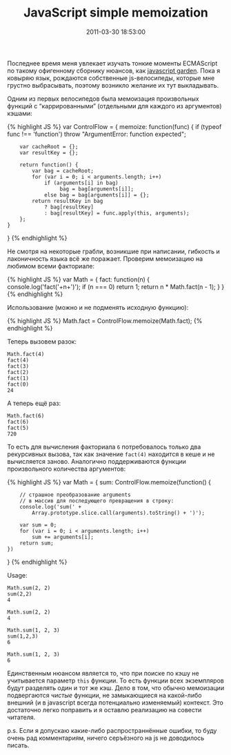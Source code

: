 ﻿---
layout: post
title: "JavaScript simple memoization"
date: 2011-03-30 18:53:00
categories: 4210112018
tags: js javascript jscript memoize
---
Последнее время меня увлекает изучать тонкие моменты ECMAScript по такому офигенному сборнику нюансов, как [javascript garden](http://bonsaiden.github.com/JavaScript-Garden/). Пока я ковыряю язык, рождаются собственные js-велосипеды, которые мне грустно выбрасывать, поэтому возникло желание их тут выкладывать.

Одним из первых велосипедов была мемоизация произвольных функций с “каррированными” (отдельными для каждого из аргументов) кэшами:

{% highlight JS %}
var ControlFlow = {
    memoize: function(func) {
        if (typeof func !== 'function')
            throw "ArgumentError: function expected";

        var cacheRoot = {};
        var resultKey = {};

        return function() {
            var bag = cacheRoot;
            for (var i = 0; i < arguments.length; i++)
                if (arguments[i] in bag)
                     bag = bag[arguments[i]];
                else bag = bag[arguments[i]] = {};
            return resultKey in bag
                ? bag[resultKey]
                : bag[resultKey] = func.apply(this, arguments);
        };
    }
}
{% endhighlight %}

Не смотря на некоторые грабли, возникшие при написании, гибкость и лаконичность языка всё же поражает. Проверим мемоизацию на любимом всеми факториале:

{% highlight JS %}
var Math = {
    fact: function(n) {
        console.log('fact('+n+')');
        if (n === 0) return 1;
        return n * Math.fact(n - 1);
    }
}
{% endhighlight %}

Использование (можно и не подменять исходную функцию):

{% highlight JS %}
Math.fact = ControlFlow.memoize(Math.fact);
{% endhighlight %}

Теперь вызовем разок:

```
Math.fact(4)
fact(4)
fact(3)
fact(2)
fact(1)
fact(0)
24
```
А теперь ещё раз:

```
Math.fact(6)
fact(6)
fact(5)
720
```
То есть для вычисления факториала `6` потребовалось только два рекурсивных вызова, так как значение `fact(4)` находится в кеше и не вычисляется заново. Аналогично поддерживаются функции произвольного количества аргументов:

{% highlight JS %}
var Math = {
    sum: ControlFlow.memoize(function() {

        // страшное преобразование arguments
        // в массив для последующего превращения в строку:
        console.log('sum(' +
            Array.prototype.slice.call(arguments).toString() + ')');

        var sum = 0;
        for (var i = 0; i < arguments.length; i++)
            sum += arguments[i];
        return sum;
    })
}
{% endhighlight %}

Usage:

```
Math.sum(2, 2)
sum(2,2)
4

Math.sum(2, 2)
4

Math.sum(1, 2, 3)
sum(1,2,3)
6

Math.sum(1, 2, 3)
6

```
Единственным нюансом является то, что при поиске по кэшу не учитывается параметр `this` функции. То есть функции всех экземпляров будут разделять один и тот же кэш. Дело в том, что обычно мемоизации подвергаются *чистые* функции, не замыкающиеся на какой-либо внешний (и в javascript всегда потенциально изменяемый) контекст. Это достаточно легко поправить и я оставлю реализацию на совести читателя.

p.s. Если я допускаю какие-либо распространнённые ошибки, то буду очень рад комментариям, ничего серъёзного на js не доводилось писать.